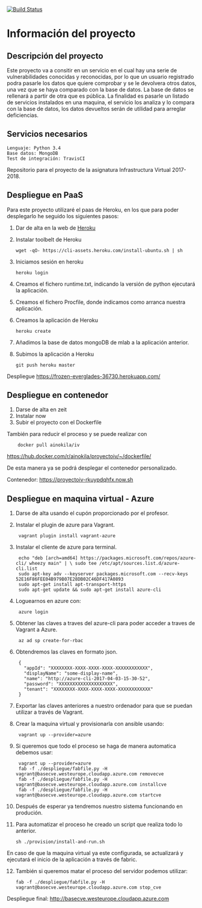[![Build Status](https://travis-ci.org/ainokila/ProyectoIV.svg?branch=master)](https://travis-ci.org/ainokila/ProyectoIV)

# Información del proyecto
## Descripción del proyecto

Este proyecto va a consitir en un servicio en el cual hay una serie de vulnerabilidades conocidas y reconocidas, por lo que un usuario registrado podra pasarle los datos que quiere comprobar y se le devolvera otros datos, una vez que se haya comparado con la base de datos. La base de datos se rellenará a partir de otra que es pública. La finalidad es pasarle un listado de servicios instalados en una maquina, el servicio los analiza y lo compara con la base de datos, los datos devueltos serán de utilidad para arreglar deficiencias.

## Servicios necesarios

    Lenguaje: Python 3.4
    Base datos: MongoDB
    Test de integración: TravisCI


Repositorio para el proyecto de la asignatura Infrastructura Virtual 2017-2018.

## Despliegue en PaaS

Para este proyecto utilizaré el paas de Heroku, en los que para poder desplegarlo he seguido los siguientes pasos:

1. Dar de alta en la web de [Heroku](https://dashboard.heroku.com/login)
2. Instalar toolbelt de Heroku

    `wget -qO- https://cli-assets.heroku.com/install-ubuntu.sh | sh`

3. Iniciamos sesión en heroku

    `heroku login`

4. Creamos el fichero runtime.txt, indicando la versión de python ejecutará la aplicación.
5. Creamos el fichero Procfile, donde indicamos como arranca nuestra aplicación.
6. Creamos la aplicación de Heroku

    `heroku create`

7. Añadimos la base de datos mongoDB de mlab a la aplicación anterior.
8. Subimos la aplicación a Heroku

    `git push heroku master`

Despliegue https://frozen-everglades-36730.herokuapp.com/



## Despliegue en contenedor

1. Darse de alta en zeit
2. Instalar now
3. Subir el proyecto con el Dockerfile

También para reducir el proceso y se puede realizar con

		docker pull ainokila/iv

https://hub.docker.com/r/ainokila/proyectoiv/~/dockerfile/

De esta manera ya se podrá desplegar el contenedor personalizado.

Contenedor: https://proyectoiv-rkuypdqhfx.now.sh


## Despliegue en maquina virtual - Azure

1. Darse de alta usando el cupón proporcionado por el profesor.
2. Instalar el plugin de azure para Vagrant.

		vagrant plugin install vagrant-azure

3. Instalar el cliente de azure para terminal.

		echo "deb [arch=amd64] https://packages.microsoft.com/repos/azure-cli/ wheezy main" | \ sudo tee /etc/apt/sources.list.d/azure-cli.list
		sudo apt-key adv --keyserver packages.microsoft.com --recv-keys 52E16F86FEE04B979B07E28DB02C46DF417A0893
		sudo apt-get install apt-transport-https
		sudo apt-get update && sudo apt-get install azure-cli

4. Loguearnos en azure con:

		azure login


5. Obtener las claves a traves del azure-cli para poder acceder a traves de Vagrant a Azure.

		az ad sp create-for-rbac

6. Obtendremos las claves en formato json.

		{
		  "appId": "XXXXXXXX-XXXX-XXXX-XXXX-XXXXXXXXXXXX",
		  "displayName": "some-display-name",
		  "name": "http://azure-cli-2017-04-03-15-30-52",
		  "password": "XXXXXXXXXXXXXXXXXXXX",
		  "tenant": "XXXXXXXX-XXXX-XXXX-XXXX-XXXXXXXXXXXX"
		}

7. Exportar las claves anteriores a nuestro ordenador para que se puedan utilizar a través de Vagrant.
8. Crear la maquina virtual y provisionarla con ansible usando:

		vagrant up --provider=azure

9. Si queremos que todo el proceso se haga de manera automatica debemos usar:

		vagrant up --provider=azure
		fab -f ./despliegue/fabfile.py -H vagrant@basecve.westeurope.cloudapp.azure.com removecve
		fab -f ./despliegue/fabfile.py -H vagrant@basecve.westeurope.cloudapp.azure.com installcve
		fab -f ./despliegue/fabfile.py -H vagrant@basecve.westeurope.cloudapp.azure.com startcve

10. Después de esperar ya tendremos nuestro sistema funcionando en produción.
11. Para automatizar el proceso he creado un script que realiza todo lo anterior.

		sh ./provision/install-and-run.sh

En caso de que la maquina virtual ya este configurada, se actualizará y ejecutará el inicio de la aplicación a través de fabric.

12. También si queremos matar el proceso del servidor podemos utilizar:

		fab -f ./despliegue/fabfile.py -H vagrant@basecve.westeurope.cloudapp.azure.com stop_cve

Despliegue final: http://basecve.westeurope.cloudapp.azure.com






















